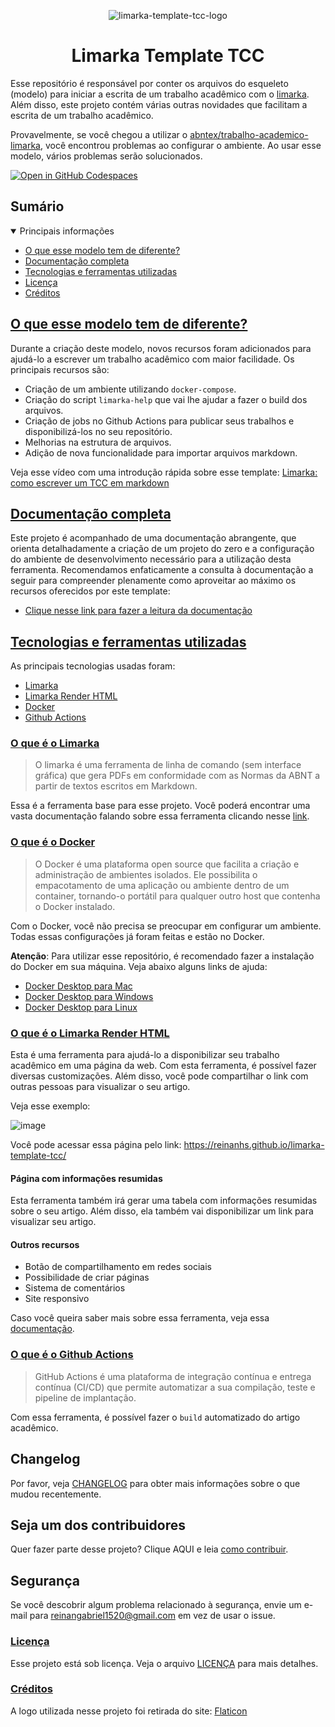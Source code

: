<div align="center">

 ![limarka-template-tcc-logo](https://user-images.githubusercontent.com/28494067/192121768-6d86c159-29bb-4df1-b84b-7e8e65569c9e.png)

# Limarka Template TCC

</div>

Esse repositório é responsável por conter os arquivos do esqueleto (modelo) para iniciar a escrita de um trabalho acadêmico com o [limarka](https://github.com/abntex/limarka). Além disso, este projeto contém várias outras novidades que facilitam a escrita de um trabalho acadêmico.

Provavelmente, se você chegou a utilizar o [abntex/trabalho-academico-limarka](https://github.com/abntex/trabalho-academico-limarka), você encontrou problemas ao configurar o ambiente. Ao usar esse modelo, vários problemas serão solucionados.

[![Open in GitHub Codespaces](https://github.com/codespaces/badge.svg)](https://codespaces.new/ReinanHS/limarka-template-tcc?machine=standardLinux2gb)

## Sumário

<details open>
<summary>Principais informações</summary>

- [O que esse modelo tem de diferente?](#head-intro)
- [Documentação completa](#head-documentacao)
- [Tecnologias e ferramentas utilizadas](#head-tecnologias)
- [Licença](#head-licenca)
- [Créditos](#head-creditos)

</details>

## [O que esse modelo tem de diferente?](#head-intro)

Durante a criação deste modelo, novos recursos foram adicionados para ajudá-lo a escrever um trabalho acadêmico com maior facilidade.
Os principais recursos são:

- Criação de um ambiente utilizando `docker-compose`.
- Criação do script `limarka-help` que vai lhe ajudar a fazer o build dos arquivos.
- Criação de jobs no Github Actions para publicar seus trabalhos e disponibilizá-los no seu repositório.
- Melhorias na estrutura de arquivos.
- Adição de nova funcionalidade para importar arquivos markdown.

Veja esse vídeo com uma introdução rápida sobre esse template: [Limarka: como escrever um TCC em markdown](https://youtu.be/zuw0Fo1la2U)

## [Documentação completa](#head-documentacao)

Este projeto é acompanhado de uma documentação abrangente, que orienta detalhadamente a criação de um projeto do zero e a configuração do ambiente de desenvolvimento necessário para a utilização desta ferramenta. Recomendamos enfaticamente a consulta à documentação a seguir para compreender plenamente como aproveitar ao máximo os recursos oferecidos por este template:

- [Clique nesse link para fazer a leitura da documentação](https://reinanhs.github.io/limarka-template-docs)

## [Tecnologias e ferramentas utilizadas](#head-tecnologias)

As principais tecnologias usadas foram:

- [Limarka](#head-limarka)
- [Limarka Render HTML](#head-limarka-render)
- [Docker](#head-docker)
- [Github Actions](#head-github-action)

### [O que é o Limarka](#head-limarka)

> O limarka é uma ferramenta de linha de comando (sem interface gráfica) que gera PDFs em conformidade com as Normas da ABNT a partir de textos escritos em Markdown.

Essa é a ferramenta base para esse projeto. Você poderá encontrar uma vasta documentação falando sobre essa ferramenta clicando nesse [link](https://github.com/abntex/limarka/wiki).

### [O que é o Docker](#head-docker)

> O Docker é uma plataforma open source que facilita a criação e administração de ambientes isolados. Ele possibilita o empacotamento de uma aplicação ou ambiente dentro de um container, tornando-o portátil para qualquer outro host que contenha o Docker instalado.

Com o Docker, você não precisa se preocupar em configurar um ambiente. Todas essas configurações já foram feitas e estão no Docker.

**Atenção**: Para utilizar esse repositório, é recomendado fazer a instalação do Docker em sua máquina. Veja abaixo alguns links de ajuda:

- [Docker Desktop para Mac](https://youtu.be/ktNYPv6kfVk)
- [Docker Desktop para Windows](https://youtu.be/05YN8F8ajBc)
- [Docker Desktop para Linux](https://youtu.be/q4ZK6IJCS6Q)

### [O que é o Limarka Render HTML](#head-limarka-render)

Esta é uma ferramenta para ajudá-lo a disponibilizar seu trabalho acadêmico em uma página da web. Com esta ferramenta, é possível fazer diversas customizações. Além disso, você pode compartilhar o link com outras pessoas para visualizar o seu artigo.

Veja esse exemplo:

![image](https://user-images.githubusercontent.com/28494067/192122523-5656c7c8-a30f-4f77-963b-289a84c9a89d.png)

Você pode acessar essa página pelo link: https://reinanhs.github.io/limarka-template-tcc/

#### Página com informações resumidas

Esta ferramenta também irá gerar uma tabela com informações resumidas sobre o seu artigo. Além disso, ela também vai disponibilizar um link para visualizar seu artigo.

#### Outros recursos

- Botão de compartilhamento em redes sociais
- Possibilidade de criar páginas
- Sistema de comentários
- Site responsivo

Caso você queira saber mais sobre essa ferramenta, veja essa [documentação](https://github.com/ReinanHS/limarka-render-html/wiki).

### [O que é o Github Actions](#head-github-action)

> GitHub Actions é uma plataforma de integração contínua e entrega contínua (CI/CD) que permite automatizar a sua compilação, teste e pipeline de implantação.

Com essa ferramenta, é possível fazer o `build` automatizado do artigo acadêmico.

## Changelog

Por favor, veja [CHANGELOG](CHANGELOG.md) para obter mais informações sobre o que mudou recentemente.

## Seja um dos contribuidores

Quer fazer parte desse projeto? Clique AQUI e leia [como contribuir](CONTRIBUTING.md).

## Segurança

Se você descobrir algum problema relacionado à segurança, envie um e-mail para reinangabriel1520@gmail.com em vez de
usar o issue.

### [Licença](#head-licenca)

Esse projeto está sob licença. Veja o arquivo [LICENÇA](LICENSE.md) para mais detalhes.

### [Créditos](#head-creditos)

A logo utilizada nesse projeto foi retirada do site: [Flaticon](https://www.flaticon.com/br/icones-gratis/biblioteca)
